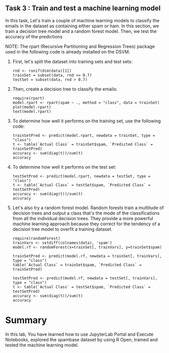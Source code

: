 ## Task 3 : Train and test a machine learning model

In this task, Let's train a couple of machine learning models to classify the emails in the dataset as containing either spam or ham. In this section, we train a decision tree model and a random forest model. Then, we test the accuracy of the predictions

NOTE: The rpart (Recursive Partitioning and Regression Trees) package used in the following code is already installed on the DSVM.

1. First, let's split the dataset into training sets and test sets:
   ```
   rnd <- runif(dim(data)[1])
   trainSet = subset(data, rnd <= 0.7)
   testSet = subset(data, rnd > 0.7)
   ```
2. Then, create a decision tree to classify the emails:
   ```
   require(rpart)
   model.rpart <- rpart(spam ~ ., method = "class", data = trainSet)
   plot(model.rpart)
   text(model.rpart)
   ```
3. To determine how well it performs on the training set, use the following code:
   ```
   trainSetPred <- predict(model.rpart, newdata = trainSet, type = "class")
   t <- table(`Actual Class` = trainSet$spam, `Predicted Class` = trainSetPred)
   accuracy <- sum(diag(t))/sum(t)
   accuracy
   ```
4. To determine how well it performs on the test set:
   ```
   testSetPred <- predict(model.rpart, newdata = testSet, type = "class")
   t <- table(`Actual Class` = testSet$spam, `Predicted Class` = testSetPred)
   accuracy <- sum(diag(t))/sum(t)
   accuracy
   ```
5. Let's also try a random forest model. Random forests train a multitude of decision trees and output a class that's the mode of the classifications from all the individual decision trees. They provide a more powerful machine learning approach because they correct for the tendency of a decision tree model to overfit a training dataset.
   ```
   require(randomForest)
   trainVars <- setdiff(colnames(data), 'spam')
   model.rf <- randomForest(x=trainSet[, trainVars], y=trainSet$spam)

   trainSetPred <- predict(model.rf, newdata = trainSet[, trainVars], type = "class")
   table(`Actual Class` = trainSet$spam, `Predicted Class` = trainSetPred)

   testSetPred <- predict(model.rf, newdata = testSet[, trainVars], type = "class")
   t <- table(`Actual Class` = testSet$spam, `Predicted Class` = testSetPred)
   accuracy <- sum(diag(t))/sum(t)
   accuracy
   ```

# Summary

In this lab, You have learned how to use JupyterLab Portal and Execute Notebooks, explored the spambase dataset by using R Open, trained and tested the machine learning model.
